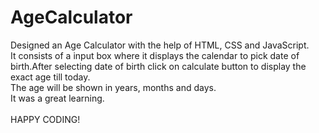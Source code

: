 # AgeCalculator
Designed an Age Calculator with the help of HTML, CSS and JavaScript.
<br>
It consists of a input box where it displays the calendar to pick date of birth.After selecting date of birth click on calculate button to display the exact age till today.
<br>
The age will be shown in years, months and days.
<br>
It was a great learning.
<br>
<br>
HAPPY CODING!